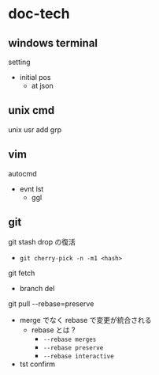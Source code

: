 
# doc-tech


## windows terminal

setting
- initial pos
  - at json


## unix cmd

unix usr add grp


## vim

autocmd
- evnt lst
  - ggl


## git

git stash drop の復活
- `git cherry-pick -n -m1 <hash>`


git fetch
- branch del


git pull --rebase=preserve
- merge でなく rebase で変更が統合される
  - rebase とは ?
    - `--rebase merges`
    - `--rebase preserve`
    - `--rebase interactive`
- tst confirm


